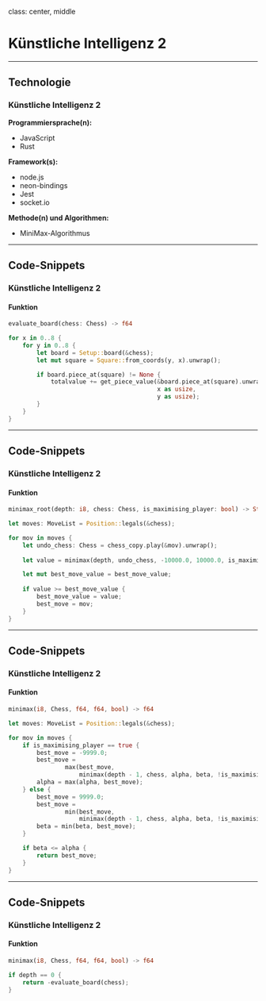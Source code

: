 
class: center, middle
# Künstliche Intelligenz 2

---

## Technologie
### Künstliche Intelligenz 2

__Programmiersprache(n):__
- JavaScript
- Rust

__Framework(s):__
- node.js
- neon-bindings
- Jest
- socket.io

__Methode(n) und Algorithmen:__
- MiniMax-Algorithmus

---

## Code-Snippets
### Künstliche Intelligenz 2

#### Funktion
```rust
evaluate_board(chess: Chess) -> f64
```

```rust
for x in 0..8 {
    for y in 0..8 {
        let board = Setup::board(&chess);
        let mut square = Square::from_coords(y, x).unwrap();

        if board.piece_at(square) != None {
            totalvalue += get_piece_value(&board.piece_at(square).unwrap(), 
                                          x as usize, 
                                          y as usize);
        }
    }
}
```

---

## Code-Snippets
### Künstliche Intelligenz 2

#### Funktion
```rust
minimax_root(depth: i8, chess: Chess, is_maximising_player: bool) -> String
```

```rust
let moves: MoveList = Position::legals(&chess);

for mov in moves {
    let undo_chess: Chess = chess_copy.play(&mov).unwrap();
    
    let value = minimax(depth, undo_chess, -10000.0, 10000.0, is_maximising_player);

    let mut best_move_value = best_move_value;
    
    if value >= best_move_value {
        best_move_value = value;
        best_move = mov;
    }
}
```

---

## Code-Snippets
### Künstliche Intelligenz 2

#### Funktion
```rust
minimax(i8, Chess, f64, f64, bool) -> f64
```

```rust
let moves: MoveList = Position::legals(&chess);

for mov in moves {
    if is_maximising_player == true {
        best_move = -9999.0;
        best_move = 
                max(best_move, 
                    minimax(depth - 1, chess, alpha, beta, !is_maximising_player));
        alpha = max(alpha, best_move);
    } else {
        best_move = 9999.0;
        best_move = 
                min(best_move, 
                    minimax(depth - 1, chess, alpha, beta, !is_maximising_player));
        beta = min(beta, best_move);
    }

    if beta <= alpha {
        return best_move;
    }
}
```

---

## Code-Snippets
### Künstliche Intelligenz 2

#### Funktion
```rust
minimax(i8, Chess, f64, f64, bool) -> f64
```

```rust
if depth == 0 {
    return -evaluate_board(chess);
}
```